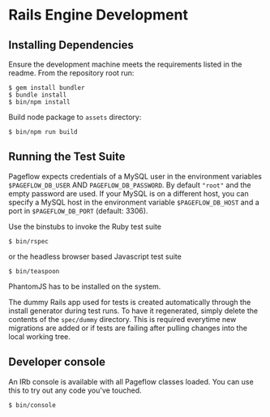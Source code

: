 # Rails Engine Development

## Installing Dependencies

Ensure the development machine meets the requirements listed in the
readme. From the repository root run:

    $ gem install bundler
    $ bundle install
    $ bin/npm install

Build node package to `assets` directory:

    $ bin/npm run build

## Running the Test Suite

Pageflow expects credentials of a MySQL user in the environment
variables `$PAGEFLOW_DB_USER` AND `PAGEFLOW_DB_PASSWORD`. By default
`"root"` and the empty password are used. If your MySQL is on a
different host, you can specify a MySQL host in the environment
variable `$PAGEFLOW_DB_HOST` and a port in `$PAGEFLOW_DB_PORT`
(default: 3306).

Use the binstubs to invoke the Ruby test suite

    $ bin/rspec

or the headless browser based Javascript test suite

    $ bin/teaspoon

PhantomJS has to be installed on the system.

The dummy Rails app used for tests is created automatically through the
install generator during test runs. To have it regenerated,
simply delete the contents of the `spec/dummy` directory. This is
required everytime new migrations are added or if tests are failing
after pulling changes into the local working tree.

## Developer console

An IRb console is available with all Pageflow classes loaded.
You can use this to try out any code you've touched.

    $ bin/console
